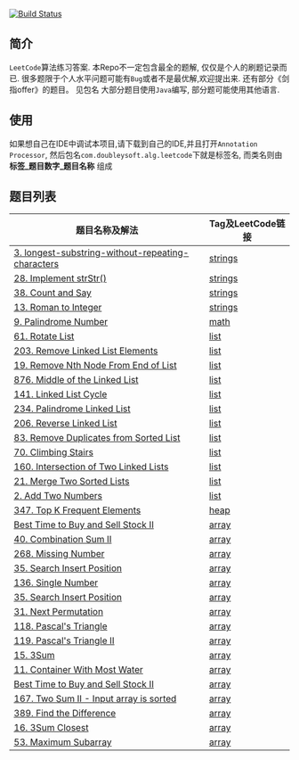 
[![Build Status](https://travis-ci.org/AngusLean/leetcode_practice.svg?branch=master)](https://travis-ci.org/AngusLean/leetcode_practice)
## 简介
`LeetCode`算法练习答案. 本Repo不一定包含最全的题解, 仅仅是个人的刷题记录而已.
很多题限于个人水平问题可能有`Bug`或者不是最优解,欢迎提出来.
还有部分《剑指offer》的题目。 见包名
大部分题目使用`Java`编写, 部分题可能使用其他语言.

## 使用
如果想自己在IDE中调试本项目,请下载到自己的IDE,并且打开`Annotation Processor`,
然后包名`com.doubleysoft.alg.leetcode`下就是标签名, 而类名则由 **标签_题目数字_题目名称**
组成

## 题目列表

|题目名称及解法|Tag及LeetCode链接|
|---|----|
|[3. longest-substring-without-repeating-characters](https://github.com/AngusLean/leetcode_practice/blob/master/src/main/java/com/doubleysoft/alg/leetcode/strings/String_3_LongestSubstringTest.java)|[strings](https://leetcode.com/problems/longest-substring-without-repeating-characters/) |
|[28. Implement strStr()](https://github.com/AngusLean/leetcode_practice/blob/master/src/main/java/com/doubleysoft/alg/leetcode/strings/String_28_strStr.java)|[strings](https://leetcode.com/problems/implement-strstr/submissions/) |
|[38. Count and Say](https://github.com/AngusLean/leetcode_practice/blob/master/src/main/java/com/doubleysoft/alg/leetcode/strings/String_38_CountAndSay.java)|[strings](https://leetcode.com/problems/count-and-say/) |
|[13. Roman to Integer](https://github.com/AngusLean/leetcode_practice/blob/master/src/main/java/com/doubleysoft/alg/leetcode/strings/String_13_RomantoInteger.java)|[strings](https://leetcode.com/problems/roman-to-integer/) |
|[9. Palindrome Number](https://github.com/AngusLean/leetcode_practice/blob/master/src/main/java/com/doubleysoft/alg/leetcode/math/Math_9_PalindromeNumber.java)|[math](https://leetcode.com/problems/palindrome-number/submissions/) |
|[61. Rotate List](https://github.com/AngusLean/leetcode_practice/blob/master/src/main/java/com/doubleysoft/alg/leetcode/list/List_61_RotateList.java)|[list](https://leetcode.com/problems/rotate-list/) |
|[203. Remove Linked List Elements](https://github.com/AngusLean/leetcode_practice/blob/master/src/main/java/com/doubleysoft/alg/leetcode/list/List_203_RemoveLinkedListElements.java)|[list](https://leetcode.com/problems/remove-linked-list-elements/) |
|[19. Remove Nth Node From End of List](https://github.com/AngusLean/leetcode_practice/blob/master/src/main/java/com/doubleysoft/alg/leetcode/list/List_19_RemoveNthNodeFromEndofList.java)|[list](https://leetcode.com/problems/remove-nth-node-from-end-of-list/) |
|[876. Middle of the Linked List](https://github.com/AngusLean/leetcode_practice/blob/master/src/main/java/com/doubleysoft/alg/leetcode/list/List_876_MiddleoftheLinkedList.java)|[list](https://leetcode.com/problems/middle-of-the-linked-list/) |
|[141. Linked List Cycle](https://github.com/AngusLean/leetcode_practice/blob/master/src/main/java/com/doubleysoft/alg/leetcode/list/List_141_LinkedListCycle.java)|[list](https://leetcode.com/problems/linked-list-cycle/) |
|[234. Palindrome Linked List](https://github.com/AngusLean/leetcode_practice/blob/master/src/main/java/com/doubleysoft/alg/leetcode/list/List_234_PalindromeList.java)|[list](https://leetcode.com/problems/palindrome-linked-list/) |
|[206. Reverse Linked List](https://github.com/AngusLean/leetcode_practice/blob/master/src/main/java/com/doubleysoft/alg/leetcode/list/List_206_ReverseLinkedList.java)|[list](https://leetcode.com/problems/reverse-linked-list/) |
|[83. Remove Duplicates from Sorted List](https://github.com/AngusLean/leetcode_practice/blob/master/src/main/java/com/doubleysoft/alg/leetcode/list/List_83_RemoveDuplicatesfromSortedList.java)|[list](https://leetcode.com/problems/remove-duplicates-from-sorted-list/) |
|[70. Climbing Stairs](https://github.com/AngusLean/leetcode_practice/blob/master/src/main/java/com/doubleysoft/alg/leetcode/list/List_70_ClimbingStairs.java)|[list](https://leetcode.com/problems/climbing-stairs/) |
|[160. Intersection of Two Linked Lists](https://github.com/AngusLean/leetcode_practice/blob/master/src/main/java/com/doubleysoft/alg/leetcode/list/List_160_IntersectionofTwoLinkedLists.java)|[list](https://leetcode.com/problems/intersection-of-two-linked-lists/) |
|[21. Merge Two Sorted Lists](https://github.com/AngusLean/leetcode_practice/blob/master/src/main/java/com/doubleysoft/alg/leetcode/list/List_21_MergeTwoSortedLists.java)|[list](https://leetcode.com/problems/merge-two-sorted-lists/) |
|[2. Add Two Numbers](https://github.com/AngusLean/leetcode_practice/blob/master/src/main/java/com/doubleysoft/alg/leetcode/list/List_02_AddTwoNumbers.java)|[list](https://leetcode.com/problems/add-two-numbers/) |
|[347. Top K Frequent Elements](https://github.com/AngusLean/leetcode_practice/blob/master/src/main/java/com/doubleysoft/alg/leetcode/heap/QA_347_TopKFrequentElements.java)|[heap](https://leetcode.com/problems/top-k-frequent-elements/) |
|[Best Time to Buy and Sell Stock II](https://github.com/AngusLean/leetcode_practice/blob/master/src/main/java/com/doubleysoft/alg/leetcode/array/Array_122_BestTimetoBuyandSellStockII.java)|[array](https://leetcode.com/problems/best-time-to-buy-and-sell-stock-ii/) |
|[40. Combination Sum II](https://github.com/AngusLean/leetcode_practice/blob/master/src/main/java/com/doubleysoft/alg/leetcode/array/Array_40_CombinationSum2.java)|[array](https://leetcode.com/problems/combination-sum-ii/) |
|[268. Missing Number](https://github.com/AngusLean/leetcode_practice/blob/master/src/main/java/com/doubleysoft/alg/leetcode/array/Array_268_MissingNumber.java)|[array](https://leetcode.com/problems/missing-number/) |
|[35. Search Insert Position](https://github.com/AngusLean/leetcode_practice/blob/master/src/main/java/com/doubleysoft/alg/leetcode/array/Array_35_SearchInsertPosition.java)|[array](https://leetcode.com/problems/search-insert-position/) |
|[136. Single Number](https://github.com/AngusLean/leetcode_practice/blob/master/src/main/java/com/doubleysoft/alg/leetcode/array/Array_136_SingleNumber.java)|[array](https://leetcode.com/problems/single-number/) |
|[35. Search Insert Position](https://github.com/AngusLean/leetcode_practice/blob/master/src/main/java/com/doubleysoft/alg/leetcode/array/Array_39_CombinationSum.java)|[array](https://leetcode.com/problems/search-insert-position/) |
|[31. Next Permutation](https://github.com/AngusLean/leetcode_practice/blob/master/src/main/java/com/doubleysoft/alg/leetcode/array/Array_31_NextPermutation.java)|[array](https://leetcode.com/problems/next-permutation/) |
|[118. Pascal's Triangle](https://github.com/AngusLean/leetcode_practice/blob/master/src/main/java/com/doubleysoft/alg/leetcode/array/Array_118_PascalsTriangle.java)|[array](https://leetcode.com/problems/pascals-triangle/) |
|[119. Pascal's Triangle II](https://github.com/AngusLean/leetcode_practice/blob/master/src/main/java/com/doubleysoft/alg/leetcode/array/Array_119_PascalsTriangleII.java)|[array](https://leetcode.com/problems/pascals-triangle-ii/) |
|[15. 3Sum](https://github.com/AngusLean/leetcode_practice/blob/master/src/main/java/com/doubleysoft/alg/leetcode/array/Array_15_3Sum.java)|[array](https://leetcode.com/problems/3sum/) |
|[11. Container With Most Water](https://github.com/AngusLean/leetcode_practice/blob/master/src/main/java/com/doubleysoft/alg/leetcode/array/Array_11_ContainerWithMostWater.java)|[array](https://leetcode.com/problems/container-with-most-water/) |
|[Best Time to Buy and Sell Stock II](https://github.com/AngusLean/leetcode_practice/blob/master/src/main/java/com/doubleysoft/alg/leetcode/array/Array_121_BestTimetoBuyandSellStock.java)|[array](https://leetcode.com/problems/best-time-to-buy-and-sell-stock-ii/) |
|[167. Two Sum II - Input array is sorted](https://github.com/AngusLean/leetcode_practice/blob/master/src/main/java/com/doubleysoft/alg/leetcode/array/Array_167_TwoSumSorted.java)|[array](https://leetcode.com/problems/two-sum-ii-input-array-is-sorted/) |
|[389. Find the Difference](https://github.com/AngusLean/leetcode_practice/blob/master/src/main/java/com/doubleysoft/alg/leetcode/array/Array_389_FindtheDifference.java)|[array](https://leetcode.com/problems/find-the-difference/) |
|[16. 3Sum Closest](https://github.com/AngusLean/leetcode_practice/blob/master/src/main/java/com/doubleysoft/alg/leetcode/array/Array_16_3SumClosest.java)|[array](https://leetcode.com/problems/3sum-closest/) |
|[53. Maximum Subarray](https://github.com/AngusLean/leetcode_practice/blob/master/src/main/java/com/doubleysoft/alg/leetcode/array/Array_53_MaximumSubarray.java)|[array](https://leetcode.com/problems/maximum-subarray/) |
